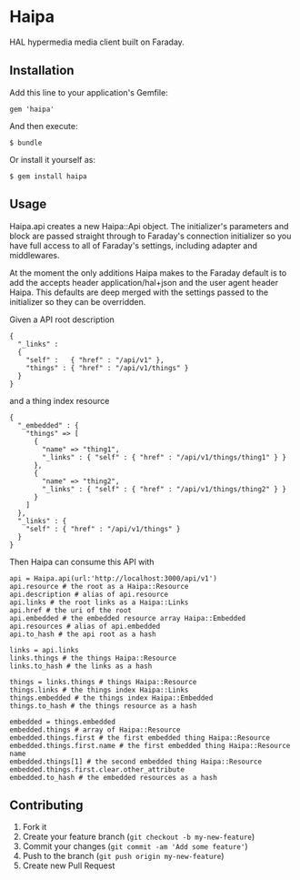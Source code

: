 # Haipa

HAL hypermedia media client built on Faraday.

## Installation

Add this line to your application's Gemfile:

    gem 'haipa'

And then execute:

    $ bundle

Or install it yourself as:

    $ gem install haipa

## Usage

Haipa.api creates a new Haipa::Api object. The initializer's parameters and block
are passed straight through to Faraday's connection initializer so you have full
access to all of Faraday's settings, including adapter and middlewares.

At the moment the only additions Haipa makes to the Faraday default is to add
the accepts header application/hal+json and the user agent header Haipa. This
defaults are deep merged with the settings passed to the initializer so they can
be overridden.

Given a API root description

    {
      "_links" :
      {
        "self" :   { "href" : "/api/v1" },
        "things" : { "href" : "/api/v1/things" }
      }
    }

and a thing index resource

    {
      "_embedded" : {
        "things" => [
          {
            "name" => "thing1",
            "_links" : { "self" : { "href" : "/api/v1/things/thing1" } }
          },
          {
            "name" => "thing2",
            "_links" : { "self" : { "href" : "/api/v1/things/thing2" } }
          }
        ]
      },
      "_links" : {
        "self" : { "href" : "/api/v1/things" }
      }
    }

Then Haipa can consume this API with

    api = Haipa.api(url:'http://localhost:3000/api/v1')
    api.resource # the root as a Haipa::Resource
    api.description # alias of api.resource
    api.links # the root links as a Haipa::Links
    api.href # the uri of the root
    api.embedded # the embedded resource array Haipa::Embedded
    api.resources # alias of api.embedded
    api.to_hash # the api root as a hash

    links = api.links
    links.things # the things Haipa::Resource
    links.to_hash # the links as a hash

    things = links.things # things Haipa::Resource
    things.links # the things index Haipa::Links
    things.embedded # the things index Haipa::Embedded
    things.to_hash # the things resource as a hash

    embedded = things.embedded
    embedded.things # array of Haipa::Resource
    embedded.things.first # the first embedded thing Haipa::Resource
    embedded.things.first.name # the first embedded thing Haipa::Resource name
    embedded.things[1] # the second embedded thing Haipa::Resource
    embedded.things.first.clear.other_attribute
    embedded.to_hash # the embedded resources as a hash

## Contributing

1. Fork it
2. Create your feature branch (`git checkout -b my-new-feature`)
3. Commit your changes (`git commit -am 'Add some feature'`)
4. Push to the branch (`git push origin my-new-feature`)
5. Create new Pull Request
